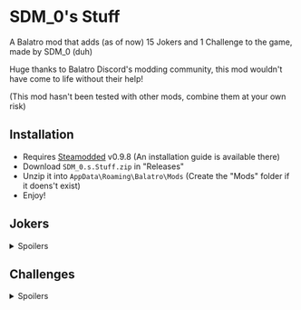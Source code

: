 # SDM_0's Stuff

A Balatro mod that adds (as of now) 15 Jokers and 1 Challenge to the game, made by SDM_0 (duh)

Huge thanks to Balatro Discord's modding community, this mod wouldn't have come to life without their help!

(This mod hasn't been tested with other mods, combine them at your own risk)

## Installation
- Requires [Steamodded](https://github.com/Steamopollys/Steamodded/) v0.9.8 (An installation guide is available there)
- Download `SDM_0.s.Stuff.zip` in "Releases"
- Unzip it into `AppData\Roaming\Balatro\Mods` (Create the "Mods" folder if it doens't exist)
- Enjoy!

## Jokers

<details>
  <summary>Spoilers</summary>
  <br>

  | Joker | Cost | Rarity | Effect | 
  | :---: | :---: | :---: | :---: |
  | ![Trance The Devil](./assets/2x/j_sdm_trance_the_devil.png)<br><b>Trance The Devil</b> | 7 | Uncommon | X0.5 Mult per "Trance" or "The Devil" card used this run |
  | ![Burger](./assets/2x/j_sdm_burger.png)<br><b>Burger</b> | 8 | Rare | +30 Chips, +10 Mult and x1.5 Mult for the next 4 rounds |
  | ![Bounciest Ball](./assets/2x/j_sdm_bounciest_ball.png)<br><b>Bounciest Ball</b> | 5 | Common | Upgrade by +10 Chips for each Boss Blind defeated,<br> starts at +10 Chips |
  | ![Lucky Joker](./assets/2x/j_sdm_lucky_joker.png)<br><b>Lucky Joker</b> | 7 | Common | Each played 7 gives +7 Chips and +7 Mult when scored,<br>doubles it if Lucky card |
  | ![Iconic Icon](./assets/2x/j_sdm_iconic_icon.png)<br><b>Iconic Icon</b> | 7 | Uncommon | +4 Mult for each Aces in your full deck |
  | ![Mult'N'Chips](./assets/2x/j_sdm_mult_n_chips.png)<br><b>Mult'N'Chips</b> | 5 | Common | Scored Bonus cards gives +4 Mult,<br>scored Mult cards gives +30 Chips |
  | ![Moon Base](./assets/2x/j_sdm_moon_base.png)<br><b>Moon Base</b> | 8 | Rare | Space Jokers each give +50 Chips<br>(Supernova, Space Joker, Constellation, Rocket, Satellite, Wandering Star) |
  | ![Shareholder Joker](./assets/2x/j_sdm_shareholder_joker.png)<br><b>Shareholder Joker</b> | 5 | Common | Earn between -$5 and $10 at the end of round |
  | ![Magic Hands](./assets/2x/j_sdm_magic_hands.png)<br><b>Magic Hands</b> | 6 | Uncommon | x3 Mult if the number of hands left + 1 is equal to<br>the amount of the most prevalent card<br>(ex: Four of a Kind on Hand 4, Full House on Hand 3) |
  | ![Tip Jar](./assets/2x/j_sdm_tip_jar.png)<br><b>Tip Jar</b> | 4 | Common | Earn your money's highest digit at the end of round |
  | ![Wandering Star](./assets/2x/j_sdm_wandering_star.png)<br><b>Wandering Star</b>| 6 | Common | +2 Mult per Planet card sold |
  | ![Ouija Board](./assets/2x/j_sdm_ouija_board.png)<br><b>Ouija Board</b> | 7 | Uncommon | 1 in 50 chance to create a "Soul" card,<br>otherwise 1 in 5 chance to create a "Judgement" card<br>(Must have room) |
  | ![La Révolution](./assets/2x/j_sdm_la_revolution.png)<br><b>La Révolution</b> | 8 | Rare | Upgrade most played hand by 3 if discarded poker hand is a Royal Flush |
  | ![Clown Bank](./assets/2x/j_sdm_clown_bank.png)<br><b>Clown Bank</b> | 8 | Rare | When Blind is selected, if this is at the leftmost position, gains x0.25 for $5,<br>increases price by $5 |
  | ![Archibald](./assets/2x/j_sdm_archibald_compact.png)<br><b>Archibald</b> | 20 | Legendary | On Joker purchased, creates a Negative copy<br>(Occurs 4 times, Negative copy sells for $0) |
</details>

## Challenges

<details>
  <summary>Spoilers</summary>

  ### Devil's Deal:
  Start with the Joker "Trance the Devil", "Trance" and "The Devil" tarot cards, but those advantages comes at a cost...
</details>
